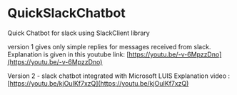# QuickSlackChatbot
Quick Chatbot for slack using SlackClient library

version 1 gives only simple replies for messages received from slack.   
Explanation is given in this youtube link:  [https://youtu.be/-v-6MpzzDno](https://youtu.be/-v-6MpzzDno)

Version 2 - slack chatbot integrated with Microsoft LUIS
Explanation video : [https://youtu.be/kjOuIKf7xzQ](https://youtu.be/kjOuIKf7xzQ)
